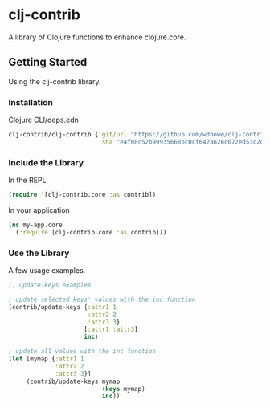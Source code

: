 # clj-contrib

 A library of Clojure functions to enhance clojure.core.

## Getting Started

Using the clj-contrib library.

### Installation

Clojure CLI/deps.edn

```clojure
clj-contrib/clj-contrib {:git/url "https://github.com/wdhowe/clj-contrib.git"
                         :sha "e4f08c52b99935668bc0cf642a626c072ed53c2d"}
```

### Include the Library

In the REPL

```clojure
(require '[clj-contrib.core :as contrib])
```

In your application

```clojure
(ns my-app.core
  (:require [clj-contrib.core :as contrib]))
```

### Use the Library

A few usage examples.

```clojure
;; update-keys examples

; update selected keys' values with the inc function
(contrib/update-keys {:attr1 1
                      :attr2 2
                      :attr3 3}
                     [:attr1 :attr3]
                     inc)

; update all values with the inc function
(let [mymap {:attr1 1
             :attr2 2
             :attr3 3}]
     (contrib/update-keys mymap
                          (keys mymap)
                          inc))
```
